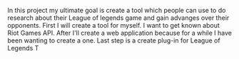 In this project my ultimate goal is create a tool which people can use to do research 
about their League of legends game and gain advanges over their opponents. First I will create a tool for myself. I want to get 
known about Riot Games API. After I'll create a web application because for a while I have been wanting to create a one.
Last step is a create plug-in for League of Legends
T